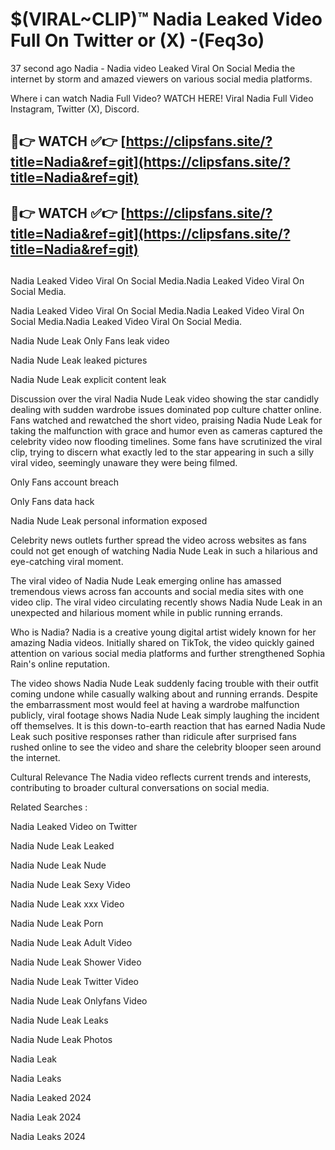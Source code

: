 # $(VIRAL~CLIP)™ Nadia Leaked Video Full On Twitter or (X) -(Feq3o)
37 second ago Nadia - Nadia video Leaked Viral On Social Media the internet by storm and amazed viewers on various social media platforms.

Where i can watch Nadia Full Video? WATCH HERE! Viral Nadia Full Video Instagram, Twitter (X), Discord.

## 🔴👉 WATCH ✅👉 [https://clipsfans.site/?title=Nadia&ref=git](https://clipsfans.site/?title=Nadia&ref=git)
## 🔴👉 WATCH ✅👉 [https://clipsfans.site/?title=Nadia&ref=git](https://clipsfans.site/?title=Nadia&ref=git)
##
Nadia Leaked Video Viral On Social Media.Nadia Leaked Video Viral On Social Media.

Nadia Leaked Video Viral On Social Media.Nadia Leaked Video Viral On Social Media.Nadia Leaked Video Viral On Social Media.

Nadia Nude Leak Only Fans leak video

Nadia Nude Leak leaked pictures

Nadia Nude Leak explicit content leak

Discussion over the viral Nadia Nude Leak video showing the star candidly dealing with sudden wardrobe issues dominated pop culture chatter online. Fans watched and rewatched the short video, praising Nadia Nude Leak for taking the malfunction with grace and humor even as cameras captured the celebrity video now flooding timelines. Some fans have scrutinized the viral clip, trying to discern what exactly led to the star appearing in such a silly viral video, seemingly unaware they were being filmed.


Only Fans account breach

Only Fans data hack

Nadia Nude Leak personal information exposed

Celebrity news outlets further spread the video across websites as fans could not get enough of watching Nadia Nude Leak in such a hilarious and eye-catching viral moment.


The viral video of Nadia Nude Leak emerging online has amassed tremendous views across fan accounts and social media sites with one video clip. The viral video circulating recently shows Nadia Nude Leak in an unexpected and hilarious moment while in public running errands.


Who is Nadia? Nadia is a creative young digital artist widely known for her amazing Nadia videos. Initially shared on TikTok, the video quickly gained attention on various social media platforms and further strengthened Sophia Rain's online reputation.

The video shows Nadia Nude Leak suddenly facing trouble with their outfit coming undone while casually walking about and running errands. Despite the embarrassment most would feel at having a wardrobe malfunction publicly, viral footage shows Nadia Nude Leak simply laughing the incident off themselves. It is this down-to-earth reaction that has earned Nadia Nude Leak such positive responses rather than ridicule after surprised fans rushed online to see the video and share the celebrity blooper seen around the internet.

Cultural Relevance The Nadia video reflects current trends and interests, contributing to broader cultural conversations on social media.

Related Searches :

Nadia Leaked Video on Twitter

Nadia Nude Leak Leaked

Nadia Nude Leak Nude

Nadia Nude Leak Sexy Video

Nadia Nude Leak xxx Video

Nadia Nude Leak Porn

Nadia Nude Leak Adult Video

Nadia Nude Leak Shower Video

Nadia Nude Leak Twitter Video

Nadia Nude Leak Onlyfans Video

Nadia Nude Leak Leaks

Nadia Nude Leak Photos

Nadia Leak

Nadia Leaks

Nadia Leaked 2024

Nadia Leak 2024

Nadia Leaks 2024
